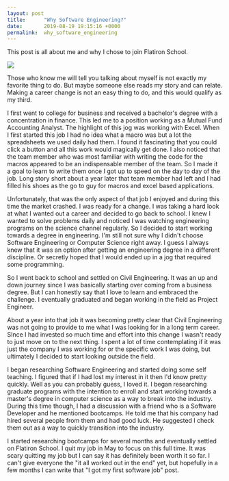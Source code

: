 ```yaml
---
layout: post
title:      "Why Software Engineering?"
date:       2019-08-19 19:15:16 +0000
permalink:  why_software_engineering
---
```


This post is all about me and why I chose to join Flatiron School.

![](https://media.giphy.com/media/xT0wlmhKIvJltvlrOg/giphy.gif)

Those who know me will tell you talking about myself is not exactly my favorite thing to do.  But maybe someone else reads my story and can relate.  Making a career change is not an easy thing to do, and this would qualify as my third.  

I first went to college for business and received a bachelor's degree with a concentration in finance.  This led me to a position working as a Mutual Fund Accounting Analyst.  The highlight of this jog was working with Excel.  When I first started this job I had no idea what a macro was but a lot the spreadsheets we used daily had them.  I found it fascinating that you could click a button and all this work would magically get done.  I also noticed that the team member who was most familiar with writing the code for the macros appeared to be an indispensable member of the team.  So I made it a goal to learn to write them once I got up to speed on the day to day of the job.  Long story short about a year later that team member had left and I had filled his shoes as the go to guy for macros and excel based applications.  

Unfortunately, that was the only aspect of that job I enjoyed and during this time the market crashed.  I was ready for a change.  I was taking a hard look at what I wanted out a career and decided to go back to school.  I knew I wanted to solve problems daily and noticed I was watching engineering programs on the science channel regularly.  So I decided to start working towards a degree in engineering.  I'm still not sure why I didn't choose Software Engineering or Computer Science right away.  I guess I always knew that it was an option after getting an engineering degree in a different discipline.  Or secretly hoped that I would ended up in a jog that required some programming.

So I went back to school and settled on Civil Engineering.  It was an up and down journey since I was basically starting over coming from a business degree.  But I can honestly say that I love to learn and embraced the challenge.  I eventually graduated and began working in the field as Project Engineer.  

About a year into that job it was becoming pretty clear that Civil Engineering was not going to provide to me what I was looking for in a long term career.  SInce I had invested so much time and effort into this change I wasn't ready to just move on to the next thing.  I spent a lot of time contemplating if it was just the company I was working for or the specific work I was doing, but ultimately I decided to start looking outside the field.  

I began researching Software Engineering and started doing some self teaching.  I figured that if I had lost my interest in it then I'd know pretty quickly.  Well as you can probably guess, I loved it.  I began researching graduate programs with the intention to enroll and start working towards a master's degree in computer science as a way to break into the industry.  During this time though, I had a discussion with a friend who is a Software Developer and he mentioned bootcamps.  He told me that his company had hired several people from them and had good luck.  He suggested I check them out as a way to quickly transition into the industry.  

I started researching bootcamps for several months and eventually settled on Flatiron School.  I quit my job in May to focus on this full time.  It was scary quitting my job but I can say it has definitely been worth it so far.  I can't give everyone the "it all worked out in the end" yet, but hopefully in a few months I can write that "I got my first software job" post.
